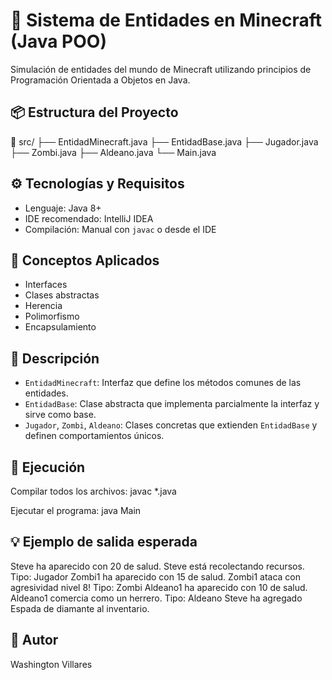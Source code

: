 # 🧱 Sistema de Entidades en Minecraft (Java POO)
Simulación de entidades del mundo de Minecraft utilizando principios de Programación Orientada a Objetos en Java.

## 📦 Estructura del Proyecto
📁 src/
├── EntidadMinecraft.java
├── EntidadBase.java
├── Jugador.java
├── Zombi.java
├── Aldeano.java
└── Main.java

## ⚙️ Tecnologías y Requisitos
- Lenguaje: Java 8+
- IDE recomendado: IntelliJ IDEA
- Compilación: Manual con `javac` o desde el IDE

## 🧠 Conceptos Aplicados
- Interfaces
- Clases abstractas
- Herencia
- Polimorfismo
- Encapsulamiento

## 📄 Descripción
- `EntidadMinecraft`: Interfaz que define los métodos comunes de las entidades.
- `EntidadBase`: Clase abstracta que implementa parcialmente la interfaz y sirve como base.
- `Jugador`, `Zombi`, `Aldeano`: Clases concretas que extienden `EntidadBase` y definen comportamientos únicos.

## 🚀 Ejecución
Compilar todos los archivos:
javac *.java

Ejecutar el programa:
java Main

## 💡 Ejemplo de salida esperada
Steve ha aparecido con 20 de salud.
Steve está recolectando recursos.
Tipo: Jugador
Zombi1 ha aparecido con 15 de salud.
Zombi1 ataca con agresividad nivel 8!
Tipo: Zombi
Aldeano1 ha aparecido con 10 de salud.
Aldeano1 comercia como un herrero.
Tipo: Aldeano
Steve ha agregado Espada de diamante al inventario.

## 👤 Autor
Washington Villares
